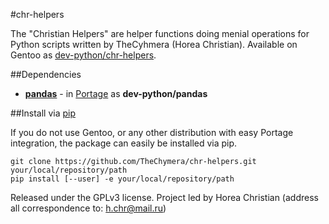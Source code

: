 #chr-helpers

The "Christian Helpers" are helper functions doing menial operations for Python scripts written by TheCyhmera (Horea Christian).
Available on Gentoo as [dev-python/chr-helpers](https://github.com/TheChymera/chymeric/tree/master/dev-python/chr-helpers).

##Dependencies

* **[pandas](https://github.com/pydata/pandas)** - in [Portage](http://en.wikipedia.org/wiki/Portage_(software)) as **dev-python/pandas**

##Install via [pip](http://en.wikipedia.org/wiki/Pip_(Python))

If you do not use Gentoo, or any other distribution with easy Portage integration, the package can easily be installed via pip.

```
git clone https://github.com/TheChymera/chr-helpers.git your/local/repository/path
pip install [--user] -e your/local/repository/path
```

Released under the GPLv3 license.
Project led by Horea Christian (address all correspondence to: h.chr@mail.ru)
